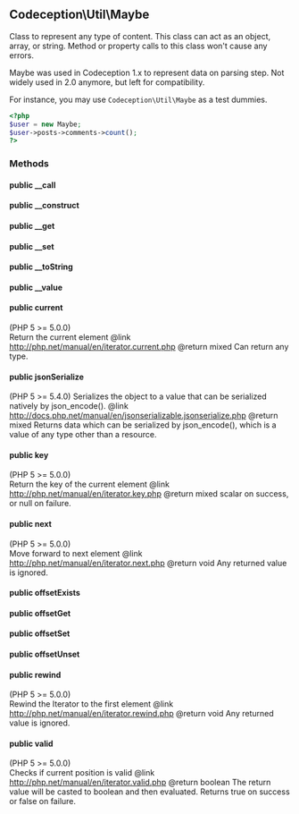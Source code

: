 
## Codeception\Util\Maybe


Class to represent any type of content.
This class can act as an object, array, or string.
Method or property calls to this class won't cause any errors.

Maybe was used in Codeception 1.x to represent data on parsing step.
Not widely used in 2.0 anymore, but left for compatibility.

For instance, you may use `Codeception\Util\Maybe` as a test dummies.

```php
<?php
$user = new Maybe;
$user->posts->comments->count();
?>
```

### Methods

#### public **__call**


#### public **__construct**


#### public **__get**


#### public **__set**


#### public **__toString**


#### public **__value**


#### public **current**

(PHP 5 &gt;= 5.0.0)<br/>
Return the current element
@link http://php.net/manual/en/iterator.current.php
@return mixed Can return any type.


#### public **jsonSerialize**

(PHP 5 >= 5.4.0)
Serializes the object to a value that can be serialized natively by json_encode().
@link http://docs.php.net/manual/en/jsonserializable.jsonserialize.php
@return mixed Returns data which can be serialized by json_encode(), which is a value of any type other than a resource.


#### public **key**

(PHP 5 &gt;= 5.0.0)<br/>
Return the key of the current element
@link http://php.net/manual/en/iterator.key.php
@return mixed scalar on success, or null on failure.


#### public **next**

(PHP 5 &gt;= 5.0.0)<br/>
Move forward to next element
@link http://php.net/manual/en/iterator.next.php
@return void Any returned value is ignored.


#### public **offsetExists**


#### public **offsetGet**


#### public **offsetSet**


#### public **offsetUnset**


#### public **rewind**

(PHP 5 &gt;= 5.0.0)<br/>
Rewind the Iterator to the first element
@link http://php.net/manual/en/iterator.rewind.php
@return void Any returned value is ignored.


#### public **valid**

(PHP 5 &gt;= 5.0.0)<br/>
Checks if current position is valid
@link http://php.net/manual/en/iterator.valid.php
@return boolean The return value will be casted to boolean and then evaluated.
Returns true on success or false on failure.


